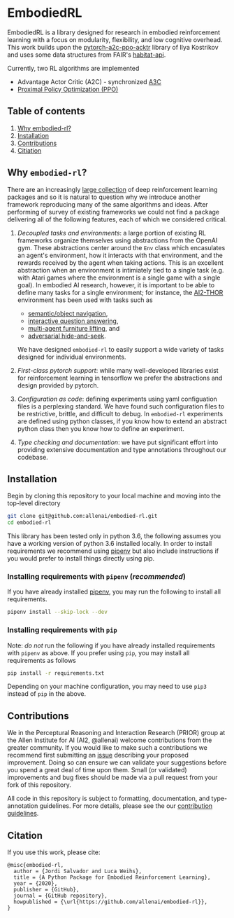 # EmbodiedRL

EmbodiedRL is a library designed for research in embodied reinforcement learning with
a focus on modularity, flexibility, and low cognitive overhead. This work builds upon
the [pytorch-a2c-ppo-acktr](https://github.com/ikostrikov/pytorch-a2c-ppo-acktr-gail) 
library of Ilya Kostrikov and uses some data structures from FAIR's 
[habitat-api](https://github.com/facebookresearch/habitat-api).

Currently, two RL algorithms are implemented

* Advantage Actor Critic (A2C) - synchronized [A3C](https://arxiv.org/pdf/1602.01783v1.pdf)
* [Proximal Policy Optimization (PPO)](https://arxiv.org/pdf/1707.06347.pdf)

## Table of contents

1. [Why embodied-rl?](#why)
1. [Installation](#installation)
1. [Contributions](#contributions)
1. [Citiation](#citation)

## Why `embodied-rl`?

There are an increasingly 
[large collection](https://winderresearch.com/a-comparison-of-reinforcement-learning-frameworks-dopamine-rllib-keras-rl-coach-trfl-tensorforce-coach-and-more/) 
of deep reinforcement learning packages and so it is natural to question why we introduce another framework
reproducing many of the same algorithms and ideas. After performing of survey of existing frameworks we
could not find a package delivering all of the following features, each of which we considered critical.

1. *Decoupled tasks and environments*: a large portion of existing RL frameworks organize themselves using abstractions 
   from the OpenAI gym. These abstractions center around the `Env` class which encasulates an agent's environment,
   how it interacts with that environment, and the rewards received by the agent when taking actions. This 
   is an excellent abstraction when an environment is intimiately tied to a single task (e.g. with Atari games
   where the environment is a single game with a single goal). In embodied AI research, however, it is important to be 
   able to define many tasks for a single environment; for instance, the [AI2-THOR](https://ai2thor.allenai.org/)
   environment has been used with tasks such as
   
    * [semantic/object navigation](https://arxiv.org/abs/1810.06543),
    * [interactive question answering](https://arxiv.org/abs/1712.03316),
    * [multi-agent furniture lifting](https://prior.allenai.org/projects/two-body-problem), and
    * [adversarial hide-and-seek](https://arxiv.org/abs/1912.08195).
   
    We have designed `embodied-rl` to easily support a wide variety of tasks designed for individual environments.

1. *First-class pytorch support*: while many well-developed libraries exist for reinforcement learning in 
   tensorflow we prefer the abstractions and design provided by pytorch.
1. *Configuration as code*: defining experiments using yaml configuation files is a perplexing standard. We have found
   such configuration files to be restrictive, brittle, and difficult to debug. In `embodied-rl` experiments are 
   defined using python classes, if you know how to extend an abstract python class then you know how to define an
   experiment.
1. *Type checking and documentation*: we have put significant effort into providing extensive documentation and type
   annotations throughout our codebase.


## Installation

Begin by cloning this repository to your local machine and moving into the top-level directory

```bash
git clone git@github.com:allenai/embodied-rl.git
cd embodied-rl
```

This library has been tested only in python 3.6, the following assumes you have a working
version of python 3.6 installed locally. In order to install requirements we recommend
using [pipenv](https://pipenv.kennethreitz.org/en/latest/) but also include instructions if
you would prefer to install things directly using pip.

### Installing requirements with `pipenv` (*recommended*)

If you have already installed [pipenv](https://pipenv.kennethreitz.org/en/latest/), you may
run the following to install all requirements.

```bash
pipenv install --skip-lock --dev
```

### Installing requirements with `pip`

Note: *do not* run the following if you have already installed requirements with `pipenv`
as above. If you prefer using `pip`, you may install all requirements as follows

```bash
pip install -r requirements.txt
```

Depending on your machine configuration, you may need to use `pip3` instead of `pip` in the
above.


## Contributions

We in the Perceptural Reasoning and Interaction Research (PRIOR) group at the
 Allen Institute for AI (AI2, @allenai) welcome contributions from the greater community. If
 you would like to make such a contributions we recommend first submitting an 
 [issue](https://github.com/allenai/embodied-rl/issues) describing your proposed improvement.
 Doing so can ensure we can validate your suggestions before you spend a great deal of time
 upon them. Small (or validated) improvements and bug fixes should be made via a pull request
 from your fork of this repository.
 
All code in this repository is subject to formatting, documentation, and type-annotation
guidelines. For more details, please see the our [contribution guidelines](./CONTRIBUTING.md).   
  
## Citation

If you use this work, please cite:

```text
@misc{embodied-rl,
  author = {Jordi Salvador and Luca Weihs},
  title = {A Python Package for Embodied Reinforcement Learning},
  year = {2020},
  publisher = {GitHub},
  journal = {GitHub repository},
  howpublished = {\url{https://github.com/allenai/embodied-rl}},
}

```
